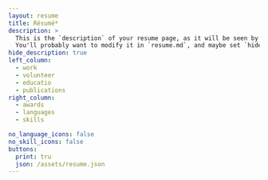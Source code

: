 ```yaml
---
layout: resume
title: Résumé*
description: >
  This is the `description` of your resume page, as it will be seen by search engines.
  You'll probably want to modify it in `resume.md`, and maybe set `hide_description` to `true` in the front matter.
hide_description: true
left_column:
  - work
  - volunteer
  - educatio
  - publications
right_column:
  - awards
  - languages
  - skills

no_language_icons: false
no_skill_icons: false
buttons:
  print: tru
  json: /assets/resume.json
---
```


